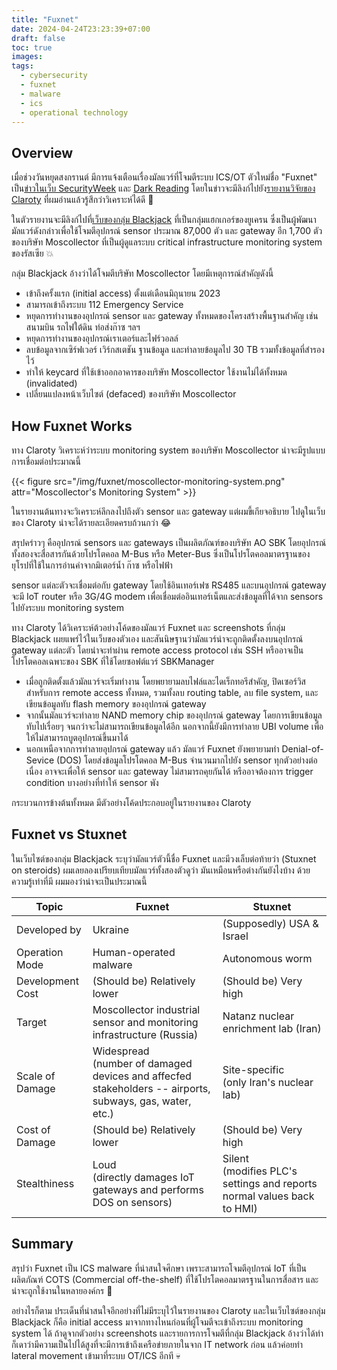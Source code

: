 ```yaml
---
title: "Fuxnet"
date: 2024-04-24T23:23:39+07:00
draft: false
toc: true
images:
tags:
  - cybersecurity
  - fuxnet
  - malware
  - ics
  - operational technology
---
```


## Overview

เมื่อช่วงวันหยุดสงกรานต์ มีการแจ้งเตือนเรื่องมัลแวร์ที่โจมตีระบบ ICS/OT ตัวใหม่ชื่อ "Fuxnet" เป็น[ข่าวในเว็บ SecurityWeek](https://www.securityweek.com/destructive-ics-malware-fuxnet-used-by-ukraine-against-russian-infrastructure/) และ [Dark Reading](https://www.darkreading.com/ics-ot-security/dangerous-new-ics-malware-targets-orgs-in-russia-and-ukraine) โดยในข่าวจะมีลิงก์ไปยัง[รายงานวิจัยของ Claroty](https://claroty.com/team82/research/unpacking-the-blackjack-groups-fuxnet-malware) ที่ผมอ่านแล้วรู้สึกว่าวิเคราะห์ได้ดี 🧐

ในตัวรายงานจะมีลิงก์ไปที่[เว็บของกลุ่ม Blackjack](https://ruexfil.com/mos/) ที่เป็นกลุ่มแฮกเกอร์ของยูเครน ซึ่งเป็นผู้พัฒนามัลแวร์ดังกล่าวเพื่อใช้โจมตีอุปกรณ์ sensor ประมาณ 87,000 ตัว และ gateway อีก 1,700 ตัว ของบริษัท Moscollector ที่เป็นผู้ดูแลระบบ critical infrastructure monitoring system ของรัสเซีย 💥

กลุ่ม Blackjack อ้างว่าได้โจมตีบริษัท Moscollector โดยมีเหตุการณ์สำคัญดังนี้

* เข้าถึงครั้งแรก (initial access) ตั้งแต่เดือนมิถุนายน 2023
* สามารถเข้าถึงระบบ 112 Emergency Service
* หยุดการทำงานของอุปกรณ์ sensor และ gateway ทั้งหมดของโครงสร้างพื้นฐานสำคัญ เช่น สนามบิน รถไฟใต้ดิน ท่อส่งก๊าซ ฯลฯ
* หยุดการทำงานของอุปกรณ์เราเตอร์และไฟร์วอลล์
* ลบข้อมูลจากเซิร์ฟเวอร์ เวิร์กสเตชัน ฐานข้อมูล และทำลายข้อมูลไป 30 TB รวมทั้งข้อมูลที่สำรองไว้
* ทำให้ keycard ที่ใช้เข้าออกอาคารของบริษัท Moscollector ใช้งานไม่ได้ทั้งหมด (invalidated)
* เปลี่ยนแปลงหน้าเว็บไซต์ (defaced) ของบริษัท Moscollector

## How Fuxnet Works

ทาง Claroty วิเคราะห์ว่าระบบ monitoring system ของบริษัท Moscollector น่าจะมีรูปแบบการเชื่อมต่อประมาณนี้

{{< figure src="/img/fuxnet/moscollector-monitoring-system.png" attr="Moscollector's Monitoring System" >}}

ในรายงานต้นทางจะวิเคราะห์ลึกลงไปถึงตัว sensor และ gateway แต่ผมขี้เกียจอธิบาย ไปดูในเว็บของ Claroty น่าจะได้รายละเอียดครบถ้วนกว่า 😂

สรุปคร่าวๆ คืออุปกรณ์ sensors และ gateways เป็นผลิตภัณฑ์ของบริษัท AO SBK โดยอุปกรณ์ทั้งสองจะสื่อสารกันด้วยโปรโตคอล M-Bus หรือ Meter-Bus ซึ่งเป็นโปรโตคอลมาตรฐานของยุโรปที่ใช้ในการอ่านค่าจากมิเตอร์น้ำ ก๊าซ หรือไฟฟ้า

sensor แต่ละตัวจะเชื่อมต่อกับ gateway โดยใช้อินเทอร์เฟซ RS485 และบนอุปกรณ์ gateway จะมี IoT router หรือ 3G/4G modem เพื่อเชื่อมต่ออินเทอร์เน็ตและส่งข้อมูลที่ได้จาก sensors ไปยังระบบ monitoring system

ทาง Claroty ได้วิเคราะห์ต้วอย่างโค้ดของมัลแวร์ Fuxnet และ screenshots ที่กลุ่ม Blackjack เผยแพร่ไว้ในเว็บของตัวเอง และสันนิษฐานว่ามัลแวร์น่าจะถูกติดตั้งลงบนอุปกรณ์ gateway แต่ละตัว โดยน่าจะทำผ่าน remote access protocol เช่น SSH หรืออาจเป็นโปรโตคอลเฉพาะของ SBK ที่ใช้โดยซอฟต์แวร์ SBKManager

* เมื่อถูกติดตั้งแล้วมัลแวร์จะเริ่มทำงาน โดยพยายามลบไฟล์และไดเร็กทอรีสำคัญ, ปิดเซอร์วิสสำหรับการ remote access ทั้งหมด, รวมทั้งลบ routing table, ลบ file system, และเขียนข้อมูลทับ flash memory ของอุปกรณ์ gateway
* จากนั้นมัลแวร์จะทำลาย NAND memory chip ของอุปกรณ์ gateway โดยการเขียนข้อมูลทับไปเรื่อยๆ จนกว่าจะไม่สามารถเขียนข้อมูลได้อีก นอกจากนี้ยังมีการทำลาย UBI volume เพื่อให้ไม่สามารถบูตอุปกรณ์ขึ้นมาได้
* นอกเหนือจากการทำลายอุปกรณ์ gateway แล้ว มัลแวร์ Fuxnet ยังพยายามทำ Denial-of-Sevice (DOS) โดยส่งข้อมูลโปรโตคอล M-Bus จำนวนมากไปยัง sensor ทุกตัวอย่างต่อเนื่อง อาจจะเพื่อให้ sensor และ gateway ไม่สามารถคุยกันได้ หรืออาจต้องการ trigger condition บางอย่างที่ทำให้ sensor พัง

กระบวนการข้างต้นทั้งหมด มีตัวอย่างโค้ดประกอบอยู่ในรายงานของ Claroty

## Fuxnet vs Stuxnet

ในเว็บไซต์ของกลุ่ม Blackjack ระบุว่ามัลแวร์ตัวนี้ชื่อ Fuxnet และมีวงเล็บต่อท้ายว่า (Stuxnet on steroids) ผมเลยลองเปรียบเทียบมัลแวร์ทั้งสองตัวดูว่า มันเหมือนหรือต่างกันยังไงบ้าง ด้วยความรู้เท่าที่มี ผมมองว่าน่าจะเป็นประมาณนี้

| Topic | Fuxnet | Stuxnet |
| ----- | ------ | ------- |
| Developed by | Ukraine | (Supposedly) USA & Israel |
| Operation Mode | Human-operated malware | Autonomous worm |
| Development Cost | (Should be) Relatively lower | (Should be) Very high |
| Target | Moscollector industrial sensor and monitoring infrastructure (Russia) | Natanz nuclear enrichment lab (Iran) |
| Scale of Damage | Widespread<br>(number of damaged devices and affecfed stakeholders -- airports, subways, gas, water, etc.) | Site-specific<br>(only Iran's nuclear lab) |
| Cost of Damage | (Should be) Relatively lower | (Should be) Very high |
| Stealthiness | Loud<br>(directly damages IoT gateways and performs DOS on sensors) | Silent<br>(modifies PLC's settings and reports normal values back to HMI) |

## Summary

สรุปว่า Fuxnet เป็น ICS malware ที่น่าสนใจศึกษา เพราะสามารถโจมตีอุปกรณ์ IoT ที่เป็นผลิตภัณฑ์ COTS (Commercial off-the-shelf) ที่ใช้โปรโตคอลมาตรฐานในการสื่อสาร และน่าจะถูกใช้งานในหลายองค์กร 🤔

อย่างไรก็ตาม ประเด็นที่น่าสนใจอีกอย่างที่ไม่มีระบุไว้ในรายงานของ Claroty และในเว็บไซต์ของกลุ่ม Blackjack ก็คือ initial access มาจากทางไหนก่อนที่ผู้โจมตีจะเข้าถึงระบบ monitoring system ได้ ถ้าดูจากตัวอย่าง screenshots และรายการการโจมตีที่กลุ่ม Blackjack อ้างว่าได้ทำ ก็เดาว่ามีความเป็นไปได้สูงที่จะมีการเข้าถึงเครือข่ายภายในจาก IT network ก่อน แล้วค่อยทำ lateral movement เข้ามาที่ระบบ OT/ICS อีกที 💀
